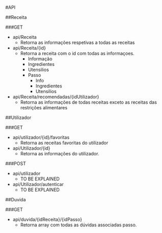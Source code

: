 
#API

##Receita

###GET
* api/Receita
  * Retorna as informações respetivas a todas as receitas
* api/Receita/{id}
  * Retorna a receita com o id com todas as informaçoes.
    * Informação
    * Ingredientes
    * Utensilios
    * Passo
      * Info
      * Ingredientes
      * Utensilios
* api/Receita/recomendadas/{idUtilizador}
  * Retorna as informações de todas receitas exceto as receitas das restrições alimentares

##Utilizador

###GET
* api/utilizador/{id}/favoritas
  * Retorna as receitas favoritas do utilizador
* api/Utilizador/{id}
  * Retorna as informações do utilizador.

###POST
* api/utilizador
  * TO BE EXPLAINED
* api/Utilizador/autenticar
  * TO BE EXPLAINED


##Duvida

###GET
* api/duvida/{idReceita}/{idPasso}
  * Retorna array com todas as dúvidas associadas passo.